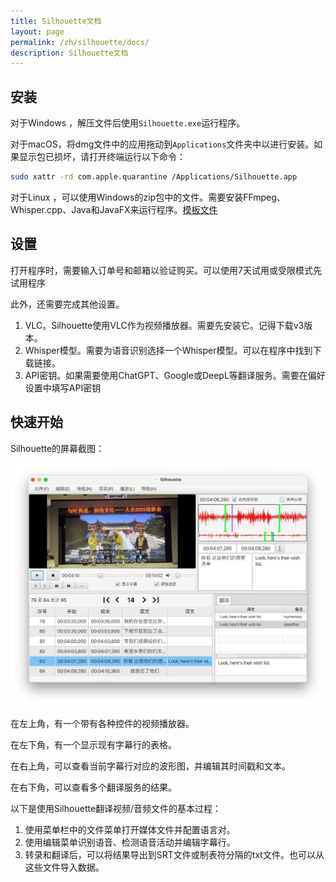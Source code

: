 ```yaml
---
title: Silhouette文档
layout: page
permalink: /zh/silhouette/docs/
description: Silhouette文档
---
```


## 安装

对于Windows ，解压文件后使用`Silhouette.exe`运行程序。

对于macOS，将dmg文件中的应用拖动到`Applications`文件夹中以进行安装。如果显示包已损坏，请打开终端运行以下命令：

```bash
sudo xattr -rd com.apple.quarantine /Applications/Silhouette.app
```

对于Linux ，可以使用Windows的zip包中的文件。需要安装FFmpeg、Whisper.cpp、Java和JavaFX来运行程序。[模板文件](https://github.com/xulihang/Silhouette/releases/download/v1.1.0/Silhouette-Linux-template.zip)


## 设置

打开程序时，需要输入订单号和邮箱以验证购买。可以使用7天试用或受限模式先试用程序

此外，还需要完成其他设置。

1. VLC。Silhouette使用VLC作为视频播放器。需要先安装它。记得下载v3版本。
2. Whisper模型。需要为语音识别选择一个Whisper模型。可以在程序中找到下载链接。
3. API密钥。如果需要使用ChatGPT、Google或DeepL等翻译服务。需要在偏好设置中填写API密钥


## 快速开始

Silhouette的屏幕截图：

![屏幕截图](/album/silhouette/screenshot_zh.webp)

在左上角，有一个带有各种控件的视频播放器。

在左下角，有一个显示现有字幕行的表格。

在右上角，可以查看当前字幕行对应的波形图，并编辑其时间戳和文本。

在右下角，可以查看多个翻译服务的结果。

以下是使用Silhouette翻译视频/音频文件的基本过程：

1. 使用菜单栏中的文件菜单打开媒体文件并配置语言对。
2. 使用编辑菜单识别语音、检测语音活动并编辑字幕行。
3. 转录和翻译后，可以将结果导出到SRT文件或制表符分隔的txt文件。也可以从这些文件导入数据。





